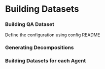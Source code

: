 # Building Datasets

### Building QA Dataset
Define the configuration using config README

### Generating Decompositions


### Building Datasets for each Agent